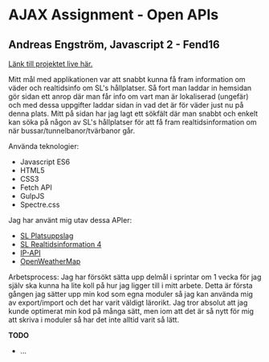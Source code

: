 # AJAX Assignment - Open APIs

## Andreas Engström, Javascript 2 - Fend16

[Länk till projektet live här.](https://pappagnu.github.io/ajax)

Mitt mål med applikationen var att snabbt kunna få fram information om väder och realtidsinfo om SL's hållplatser.
Så fort man laddar in hemsidan gör sidan ett anrop där man får info om vart man är lokaliserad (ungefär)
och med dessa uppgifter laddar sidan in vad det är för väder just nu på denna plats.
Mitt på sidan har jag lagt ett sökfält där man snabbt och enkelt kan söka på någon av SL's hållplatser för att
få fram realtidsinformation om när bussar/tunnelbanor/tvärbanor går.

Använda teknologier:
* Javascript ES6
* HTML5
* CSS3
* Fetch API
* GulpJS
* Spectre.css

Jag har använt mig utav dessa APIer:
* [SL Platsuppslag](https://www.trafiklab.se/api/sl-platsuppslag)
* [SL Realtidsinformation 4](https://www.trafiklab.se/api/sl-realtidsinformation-4)
* [IP-API](http://ip-api.com/docs/)
* [OpenWeatherMap](https://openweathermap.org/current)

Arbetsprocess:
Jag har försökt sätta upp delmål i sprintar om 1 vecka för jag själv ska kunna ha lite koll på hur jag ligger till
i mitt arbete.
Detta är första gången jag sätter upp min kod som egna moduler så jag kan använda mig av export/import och det har varit väldigt lärorikt.
Jag tror absolut att jag kunde optimerat min kod på många sätt, men iom att det är så nytt för mig att skriva i moduler så har det inte alltid varit så lätt.

**TODO**
* ...
